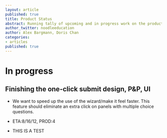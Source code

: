 ```yaml
---
layout: article
published: true
title: Product Status
abstract: Running tally of upcoming and in progress work on the product
author_twitter: noodleeducation
author: Alex Bargmann, Doris Chan
categories:
- articles
published: true
---
```


# In progress

## Finishing the one-click submit design, P&P, UI
 - We want to speed up the use of the wizard/make it feel faster. This feature should eliminate an extra click on panels with multiple choice questions.  
 - ETA:8/16/12, PROD:4
 
 - THIS IS A TEST